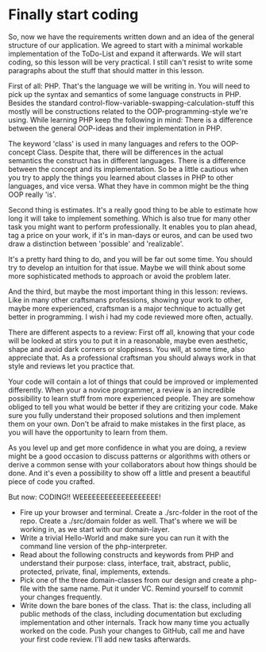 # Finally start coding

So, now we have the requirements written down and an idea of the general structure
of our application. We agreed to start with a minimal workable implementation of
the ToDo-List and expand it afterwards. We will start coding, so this lesson will 
be very practical. I still can't resist to write some paragraphs about the stuff
that should matter in this lesson.

First of all: PHP. That's the language we will be writing in. You will need to
pick up the syntax and semantics of some language constructs in PHP. Besides the
standard control-flow-variable-swapping-calculation-stuff this mostly will be
constructions related to the OOP-programming-style we're using. While learning 
PHP keep the following in mind: There is a difference between the general 
OOP-ideas and their implementation in PHP.

The keyword 'class' is used in many languages and refers to the OOP-concept 
Class. Despite that, there will be differences in the actual semantics the
construct has in different languages. There is a difference between the concept
and its implementation. So be a little cautious when you try to apply the things
you learned about classes in PHP to other languages, and vice versa. What they
have in common might be the thing OOP really 'is'.  

Second thing is estimates. It's a really good thing to be able to estimate how
long it will take to implement something. Which is also true for many other task
you might want to perform professionally. It enables you to plan ahead, tag a
price on your work, if it's in man-days or euros, and can be used two draw a
distinction between 'possible' and 'realizable'. 

It's a pretty hard thing to do, and you will be far out some time. You should 
try to develop an intuition for that issue. Maybe we will think about some more
sophisticated methods to approach or avoid the problem later.

And the third, but maybe the most important thing in this lesson: reviews. Like
in many other craftsmans professions, showing your work to other, maybe more
experienced, craftsman is a major technique to actually get better in programming.
I wish i had my code reviewed more often, actually. 

There are different aspects to a review: First off all, knowing that your code
will be looked at stirs you to put it in a reasonable, maybe even aesthetic, 
shape and avoid dark corners or sloppiness. You will, at some time, also 
appreciate that. As a professional craftsman you should always work in that 
style and reviews let you practice that.

Your code will contain a lot of things that could be improved or implemented
differently. When your a novice programmer, a review is an incredible possibility
to learn stuff from more experienced people. They are somehow obliged to tell
you what would be better if they are critizing your code. Make sure you fully
understand their proposed solutions and then implement them on your own. Don't
be afraid to make mistakes in the first place, as you will have the opportunity
to learn from them. 

As you level up and get more confidence in what you are doing, a review might
be a good occasion to discuss patterns or algorithms with others or derive a
common sense with your collaborators about how things should be done. And it's
even a possibility to show off a little and present a beautiful piece of code
you crafted.

But now: CODING!! WEEEEEEEEEEEEEEEEEEE! 

* Fire up your browser and terminal. Create a ./src-folder in the root of the
  repo. Create a ./src/domain folder as well. That's where we will be working
  in, as we start with our domain-layer.  
* Write a trivial Hello-World and make sure you can run it with the command
  line version of the php-interpreter.
* Read about the following constructs and keywords from PHP and understand their
  purpose: class, interface, trait, abstract, public, protected, private, final,
  implements, extends.
* Pick one of the three domain-classes from our design and create a php-file with
  the same name. Put it under VC. Remind yourself to commit your changes 
  frequently.
* Write down the bare bones of the class. That is: the class, including all
  public methods of the class, including documentation but excluding implementation
  and other internals. Track how many time you actually worked on the code. Push
  your changes to GitHub, call me and have your first code review. I'll add new 
  tasks afterwards. 
